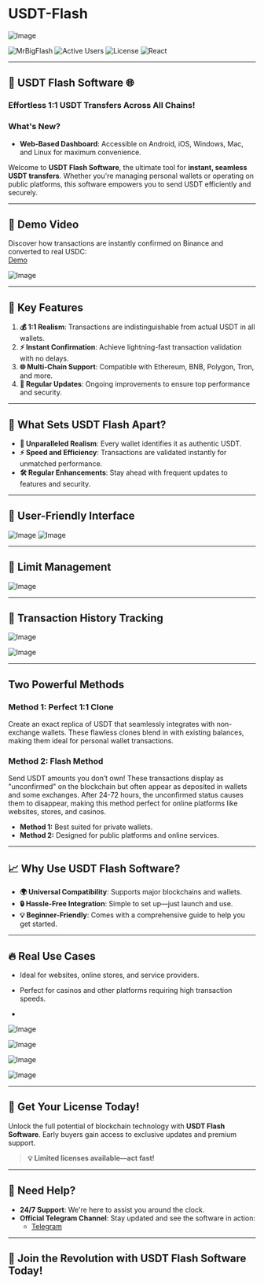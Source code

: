 # USDT-Flash
 
![Image](https://github.com/user-attachments/assets/155281a5-5d37-48f0-ba08-37fc2212312c)
 
![MrBigFlash](https://img.shields.io/badge/MrBigFlash-gray?style=flat&logoColor=white)
![Active Users](https://img.shields.io/badge/ActiveUsers-437-gray?labelColor=green)
![License](https://img.shields.io/badge/License-MIT-blue)
![React](https://img.shields.io/badge/React-latest-orange?logo=react&logoColor=white)
 
---
 
## 🚀 **USDT Flash Software** 🌐  
### **Effortless 1:1 USDT Transfers Across All Chains!**  
 
### **What's New?**
- **Web-Based Dashboard**: Accessible on Android, iOS, Windows, Mac, and Linux for maximum convenience.
 
Welcome to **USDT Flash Software**, the ultimate tool for **instant, seamless USDT transfers**. Whether you're managing personal wallets or operating on public platforms, this software empowers you to send USDT efficiently and securely.
 
---
 
## 🎥 **Demo Video**  
Discover how transactions are instantly confirmed on Binance and converted to real USDC:  
[Demo](https://www.youtube.com/watch?v=xnVNadFFbF8&t)
 
![Image](https://github.com/user-attachments/assets/1e01ff7d-1da8-48f0-8698-f76f368d47f3)
 
---
 
## 🌟 **Key Features**
 
1. **💰 1:1 Realism**: Transactions are indistinguishable from actual USDT in all wallets.  
2. **⚡ Instant Confirmation**: Achieve lightning-fast transaction validation with no delays.  
3. **🌐 Multi-Chain Support**: Compatible with Ethereum, BNB, Polygon, Tron, and more.  
4. **🔄 Regular Updates**: Ongoing improvements to ensure top performance and security.  
 
---
 
## 🌟 **What Sets USDT Flash Apart?**
 
- **👀 Unparalleled Realism**: Every wallet identifies it as authentic USDT.  
- **⚡ Speed and Efficiency**: Transactions are validated instantly for unmatched performance.  
- **🛠️ Regular Enhancements**: Stay ahead with frequent updates to features and security.  
 
---
 
## 🌟 **User-Friendly Interface**
 
![Image](https://github.com/user-attachments/assets/144fcc68-0ded-4656-afba-b699557705cf)
![Image](https://github.com/user-attachments/assets/7e1a5be3-bf78-4f1c-9916-271f5d16e7c0)
 
---
 
## 🌟 **Limit Management**

![Image](https://github.com/user-attachments/assets/af6afd3b-34e6-4f44-9416-44f7ec9efc41)

 
---
 
## 🌟 **Transaction History Tracking**
 
![Image](https://github.com/user-attachments/assets/6d094a10-dca8-4a22-8426-83105fc325e8)

![Image](https://github.com/user-attachments/assets/612f3666-9f6c-468f-99f6-111de4874783)
 
---
 
## **Two Powerful Methods**
 
### **Method 1: Perfect 1:1 Clone**
Create an exact replica of USDT that seamlessly integrates with non-exchange wallets. These flawless clones blend in with existing balances, making them ideal for personal wallet transactions.
 
### **Method 2: Flash Method**
Send USDT amounts you don’t own! These transactions display as "unconfirmed" on the blockchain but often appear as deposited in wallets and some exchanges. After 24-72 hours, the unconfirmed status causes them to disappear, making this method perfect for online platforms like websites, stores, and casinos.
 
- **Method 1:** Best suited for private wallets.  
- **Method 2:** Designed for public platforms and online services.  
 
---
 
## 📈 **Why Use USDT Flash Software?**
 
- **🌍 Universal Compatibility**: Supports major blockchains and wallets.  
- **🔒 Hassle-Free Integration**: Simple to set up—just launch and use.  
- **💡 Beginner-Friendly**: Comes with a comprehensive guide to help you get started.  
 
---
 
## 🔥 **Real Use Cases**
 
- Ideal for websites, online stores, and service providers.  
- Perfect for casinos and other platforms requiring high transaction speeds.

- 
![Image](https://github.com/user-attachments/assets/5909c201-8180-4079-abba-9841c1c0bd91)

![Image](https://github.com/user-attachments/assets/42d6a01c-fc42-4fcc-9795-ddf2e13e84a6)

![Image](https://github.com/user-attachments/assets/c1fd2bdc-b57e-40f2-9df4-a3fc35d4dc2f)

![Image](https://github.com/user-attachments/assets/5239a2aa-4efc-4669-a030-7c504d2b94f4)
 
---
 
## 🛒 **Get Your License Today!**
 
Unlock the full potential of blockchain technology with **USDT Flash Software**. Early buyers gain access to exclusive updates and premium support.
 
> **💡 Limited licenses available—act fast!**
 
---
 
## 📧 **Need Help?**
 
- **24/7 Support**: We're here to assist you around the clock.  
- **Official Telegram Channel**: Stay updated and see the software in action:  
  - [Telegram](https://t.me/mrbigflashh1)  
  
 
---
 
## 🚀 **Join the Revolution with USDT Flash Software Today!**
